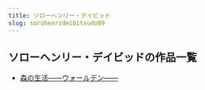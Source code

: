 ```yaml
---
title: ソローヘンリー・デイビッド
slug: sorohenrideibitsudo09
---
```


## ソローヘンリー・デイビッドの作品一覧

- [森の生活――ウォールデン――](sennoshenghuouoruden76)
